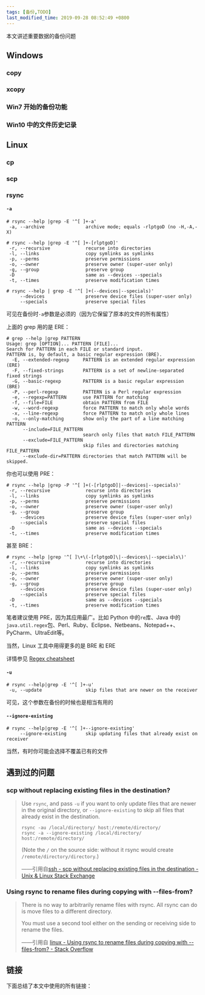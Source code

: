 ```yaml
---
tags: [备份,TODO]
last_modified_time: 2019-09-28 08:52:49 +0800
---
```


本文讲述重要数据的备份问题

## Windows
### copy

### xcopy

### Win7 开始的备份功能

### Win10 中的文件历史记录

## Linux
### cp

### scp


### rsync
#### `-a`
```
# rsync --help |grep -E '^[ ]+-a'
 -a, --archive               archive mode; equals -rlptgoD (no -H,-A,-X)
```

```
# rsync --help |grep -E '^[ ]+-[rlptgoD]'
 -r, --recursive             recurse into directories
 -l, --links                 copy symlinks as symlinks
 -p, --perms                 preserve permissions
 -o, --owner                 preserve owner (super-user only)
 -g, --group                 preserve group
 -D                          same as --devices --specials
 -t, --times                 preserve modification times
```

```
# rsync --help | grep -E '^[ ]+(--devices|--specials)'
     --devices               preserve device files (super-user only)
     --specials              preserve special files
```

可见在备份时`-a`参数是必须的（因为它保留了原本的文件的所有属性）

上面的 grep 用的是 ERE：
```
# grep --help |grep PATTERN
Usage: grep [OPTION]... PATTERN [FILE]...
Search for PATTERN in each FILE or standard input.
PATTERN is, by default, a basic regular expression (BRE).
  -E, --extended-regexp     PATTERN is an extended regular expression (ERE)
  -F, --fixed-strings       PATTERN is a set of newline-separated fixed strings
  -G, --basic-regexp        PATTERN is a basic regular expression (BRE)
  -P, --perl-regexp         PATTERN is a Perl regular expression
  -e, --regexp=PATTERN      use PATTERN for matching
  -f, --file=FILE           obtain PATTERN from FILE
  -w, --word-regexp         force PATTERN to match only whole words
  -x, --line-regexp         force PATTERN to match only whole lines
  -o, --only-matching       show only the part of a line matching PATTERN
      --include=FILE_PATTERN
                            search only files that match FILE_PATTERN
      --exclude=FILE_PATTERN
                            skip files and directories matching FILE_PATTERN
      --exclude-dir=PATTERN directories that match PATTERN will be skipped.

```

你也可以使用 PRE：

```
# rsync --help |grep -P '^[ ]+(-[rlptgoD]|--devices|--specials)'
 -r, --recursive             recurse into directories
 -l, --links                 copy symlinks as symlinks
 -p, --perms                 preserve permissions
 -o, --owner                 preserve owner (super-user only)
 -g, --group                 preserve group
     --devices               preserve device files (super-user only)
     --specials              preserve special files
 -D                          same as --devices --specials
 -t, --times                 preserve modification times

```

甚至 BRE：
```
# rsync --help |grep '^[ ]\+\(-[rlptgoD]\|--devices\|--specials\)'
 -r, --recursive             recurse into directories
 -l, --links                 copy symlinks as symlinks
 -p, --perms                 preserve permissions
 -o, --owner                 preserve owner (super-user only)
 -g, --group                 preserve group
     --devices               preserve device files (super-user only)
     --specials              preserve special files
 -D                          same as --devices --specials
 -t, --times                 preserve modification times

```

笔者建议使用 PRE，因为其应用最广。比如 Python 中的`re`库、Java 中的`java.util.regex`包、Perl、Ruby、Eclipse、Netbeans、Notepad++、PyCharm、UltraEdit等。

当然，Linux 工具中用得更多的是 BRE 和 ERE

详情参见 [Regex cheatsheet](https://remram44.github.io/regex-cheatsheet/regex.html)


#### `-u`
```
# rsync --help|grep -E '^[ ]+-u'
 -u, --update                skip files that are newer on the receiver
```
可见，这个参数在备份的时候也是相当有用的

#### `--ignore-existing`
```
# rsync --help|grep -E '^[ ]+--ignore-existing'
     --ignore-existing       skip updating files that already exist on receiver
```
当然，有时你可能会选择不覆盖已有的文件

## 遇到过的问题
### scp without replacing existing files in the destination?
> Use `rsync`, and pass `-u` if you want to only update files that are newer in the original directory, or `--ignore-existing` to skip all files that already exist in the destination.
> 
> ```
> rsync -au /local/directory/ host:/remote/directory/
> rsync -a --ignore-existing /local/directory/ host:/remote/directory/
> ```
> (Note the ``/`` on the source side: without it rsync would create `/remote/directory/directory`.)
> 
> ——引用自[ssh - scp without replacing existing files in the destination - Unix & Linux Stack Exchange](https://unix.stackexchange.com/questions/14191/scp-without-replacing-existing-files-in-the-destination/14259#14259)

### Using rsync to rename files during copying with --files-from?
> There is no way to arbitrarily rename files with rsync. All rsync can do is move files to a different directory.
> 
> You must use a second tool either on the sending or receiving side to rename the files.
>
> ——引用自 [linux - Using rsync to rename files during copying with --files-from? - Stack Overflow](https://stackoverflow.com/a/1312437)

## 链接
下面总结了本文中使用的所有链接：

<!-- link start -->

<!-- link end -->
